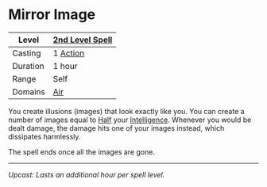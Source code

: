 # Mirror Image

| Level    | [2nd Level Spell](2nd%20Level%20Spells.md)          |
| -------- | --------------------------------------------------- |
| Casting  | 1 [Action](../../../../Game%20Procedures/Action.md) |
| Duration | 1 hour                                              |
| Range    | Self                                                |
| Domains  | [Air](../../../Spell%20Domains/Air.md)              |

You create illusions (images) that look exactly like you. You can create a number of images equal to [Half](../../../../Foreword/Rule%20for%20rules.md#Halving) your [Intelligence](../../../../Player%20Characters/Chosen%20Statistics/Intelligence.md). Whenever you would be dealt damage, the damage hits one of your images instead, which dissipates harmlessly.

The spell ends once all the images are gone.

---
*Upcast: Lasts an additional hour per spell level.*
